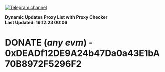 [![Telegram channel](https://img.shields.io/endpoint?url=https://runkit.io/damiankrawczyk/telegram-badge/branches/master?url=https://t.me/n4z4v0d)](https://t.me/n4z4v0d) 

**Dynamic Updates Proxy List with Proxy Checker**  
**Last Updated: 19.12.23 00:06**

# DONATE (_any evm_) - 0xDEADf12DE9A24b47Da0a43E1bA70B8972F5296F2
